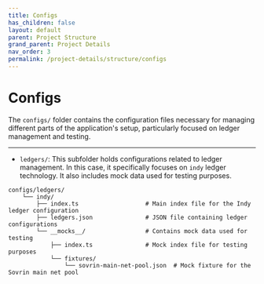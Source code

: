 ```yaml
---
title: Configs
has_children: false
layout: default
parent: Project Structure
grand_parent: Project Details
nav_order: 3
permalink: /project-details/structure/configs
---
```


# Configs

The `configs/` folder contains the configuration files necessary for managing different parts of the application's setup, particularly focused on ledger management and testing.

---

- `ledgers/`: This subfolder holds configurations related to ledger management. In this case, it specifically focuses on `indy` ledger technology. It also includes mock data used for testing purposes.

```plaintext
configs/ledgers/
    └── indy/
        ├── index.ts                   # Main index file for the Indy ledger configuration
        ├── ledgers.json               # JSON file containing ledger configurations
        └── __mocks__/                 # Contains mock data used for testing
            ├── index.ts               # Mock index file for testing purposes
            └── fixtures/
                └── sovrin-main-net-pool.json  # Mock fixture for the Sovrin main net pool
```
